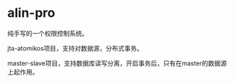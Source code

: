 # alin-pro
纯手写的一个权限控制系统。

jta-atomikos项目，支持对数据源，分布式事务。

master-slave项目，支持数据库读写分离，开启事务后，只有在master的数据源上起作用。
